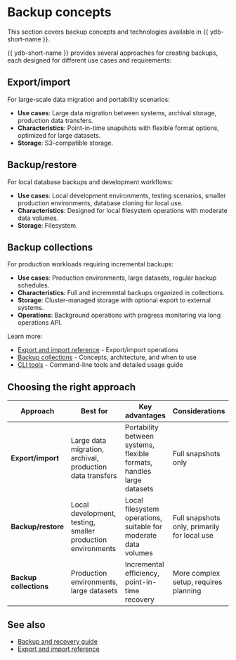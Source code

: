 # Backup concepts

This section covers backup concepts and technologies available in {{ ydb-short-name }}.

{{ ydb-short-name }} provides several approaches for creating backups, each designed for different use cases and requirements:

## Export/import

For large-scale data migration and portability scenarios:

- **Use cases**: Large data migration between systems, archival storage, production data transfers.
- **Characteristics**: Point-in-time snapshots with flexible format options, optimized for large datasets.
- **Storage**: S3-compatible storage.

## Backup/restore

For local database backups and development workflows:

- **Use cases**: Local development environments, testing scenarios, smaller production environments, database cloning for local use.
- **Characteristics**: Designed for local filesystem operations with moderate data volumes.
- **Storage**: Filesystem.

## Backup collections

For production workloads requiring incremental backups:

- **Use cases**: Production environments, large datasets, regular backup schedules.
- **Characteristics**: Full and incremental backups organized in collections.
- **Storage**: Cluster-managed storage with optional export to external systems.
- **Operations**: Background operations with progress monitoring via long operations API.

Learn more:

- [Export and import reference](../reference/ydb-cli/export-import/index.md) - Export/import operations
- [Backup collections](backup/collections.md) - Concepts, architecture, and when to use
- [CLI tools](../reference/ydb-cli/export-import/backup-collections/index.md) - Command-line tools and detailed usage guide

## Choosing the right approach

| Approach | Best for | Key advantages | Considerations |
|----------|----------|----------------|----------------|
| **Export/import** | Large data migration, archival, production data transfers | Portability between systems, flexible formats, handles large datasets | Full snapshots only |
| **Backup/restore** | Local development, testing, smaller production environments | Local filesystem operations, suitable for moderate data volumes | Full snapshots only, primarily for local use |
| **Backup collections** | Production environments, large datasets | Incremental efficiency, point-in-time recovery | More complex setup, requires planning |

## See also

- [Backup and recovery guide](../devops/backup-and-recovery.md)
- [Export and import reference](../reference/ydb-cli/export-import/index.md)
